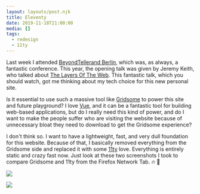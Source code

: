 ```yaml
---
layout: layouts/post.njk
title: Eleventy
date: 2019-11-18T21:00:00
media: []
tags:
  - redesign
  - 11ty
---
```


Last week I attended [BeyondTellerand Berlin](https://beyondtellerrand.com/events/berlin-2019/speakers), which was, as always, a fantastic conference. This year, the opening talk was given by Jeremy Keith, who talked about [The Layers Of The Web](https://vimeo.com/373128517). This fantastic talk, which you should watch, got me thinking about my tech choice for this new personal site.

Is it essential to use such a massive tool like [Gridsome](https://gridsome.org) to power this site and future playground? I love [Vue](https://vuejs.org/), and it can be a fantastic tool for building web-based applications, but do I really need this kind of power, and do I want to make the people suffer who are visiting the website because of unnecessary bloat they need to download to get the Gridsome experience?

I don't think so. I want to have a lightweight, fast, and very dull foundation for this website. Because of that, I basically removed everything from the Gridsome side and replaced it with some [11ty](https://www.11ty.io) love. Everything is entirely static and crazy fast now. Just look at these two screenshots I took to compare Gridsome and 11ty from the Firefox Network Tab. 🔥 🚀

![](https://res.cloudinary.com/dy3alb7gv/image/upload/v1574111577/Gridsome_v1bfec.jpg)

![](https://res.cloudinary.com/dy3alb7gv/image/upload/v1574111578/11ty_bh5j1g.jpg)

